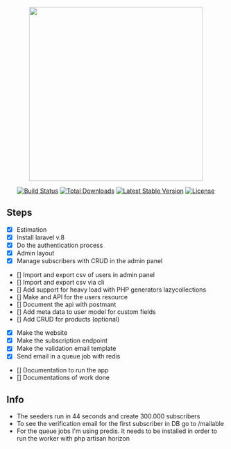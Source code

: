 <p align="center"><a href="https://laravel.com" target="_blank"><img src="https://raw.githubusercontent.com/laravel/art/master/logo-lockup/5%20SVG/2%20CMYK/1%20Full%20Color/laravel-logolockup-cmyk-red.svg" width="400"></a></p>

<p align="center">
<a href="https://travis-ci.org/laravel/framework"><img src="https://travis-ci.org/laravel/framework.svg" alt="Build Status"></a>
<a href="https://packagist.org/packages/laravel/framework"><img src="https://img.shields.io/packagist/dt/laravel/framework" alt="Total Downloads"></a>
<a href="https://packagist.org/packages/laravel/framework"><img src="https://img.shields.io/packagist/v/laravel/framework" alt="Latest Stable Version"></a>
<a href="https://packagist.org/packages/laravel/framework"><img src="https://img.shields.io/packagist/l/laravel/framework" alt="License"></a>
</p>

## Steps
- [x] Estimation 
- [x] Install laravel v.8
- [x] Do the authentication process
- [x] Admin layout
- [x] Manage subscribers with CRUD in the admin panel
- [] Import and export csv of users in admin panel
- [] Import and export csv via cli
- [] Add support for heavy load with PHP generators lazycollections
- [] Make and API for the users resource
- [] Document the api with postmant
- [] Add meta data to user model for custom fields
- [] Add CRUD for products (optional)
- [x] Make the website 
- [x] Make the subscription endpoint
- [x] Make the validation email template
- [x] Send email in a queue job with redis
- [] Documentation to run the app
- [] Documentations of work done

## Info
- The seeders run in 44 seconds and create 300.000 subscribers
- To see the verification email for the first subscriber in DB go to /mailable
- For the queue jobs I'm using predis. It needs to be installed in order to run the worker with php artisan horizon

